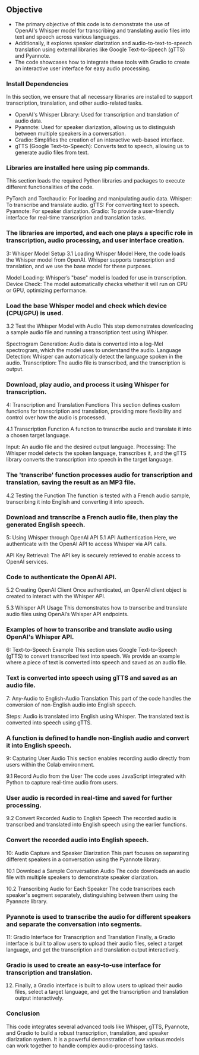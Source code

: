 ## Objective
- The primary objective of this code is to demonstrate the use of OpenAI's Whisper model for transcribing and translating audio files into text and speech across various languages. 
- Additionally, it explores speaker diarization and audio-to-text-to-speech translation using external libraries like Google Text-to-Speech (gTTS) and Pyannote.
- The code showcases how to integrate these tools with Gradio to create an interactive user interface for easy audio processing.

### Install Dependencies
In this section, we ensure that all necessary libraries are installed to support transcription, translation, and other audio-related tasks.

- OpenAI's Whisper Library: Used for transcription and translation of audio data.
- Pyannote: Used for speaker diarization, allowing us to distinguish between multiple speakers in a conversation.
- Gradio: Simplifies the creation of an interactive web-based interface.
- gTTS (Google Text-to-Speech): Converts text to speech, allowing us to generate audio files from text.

### Libraries are installed here using pip commands.
This section loads the required Python libraries and packages to execute different functionalities of the code.

PyTorch and Torchaudio: For loading and manipulating audio data.
Whisper: To transcribe and translate audio.
gTTS: For converting text to speech.
Pyannote: For speaker diarization.
Gradio: To provide a user-friendly interface for real-time transcription and translation tasks.

### The libraries are imported, and each one plays a specific role in transcription, audio processing, and user interface creation.
3: Whisper Model Setup
3.1 Loading Whisper Model
Here, the code loads the Whisper model from OpenAI. Whisper supports transcription and translation, and we use the base model for these purposes.

Model Loading: Whisper’s "base" model is loaded for use in transcription.
Device Check: The model automatically checks whether it will run on CPU or GPU, optimizing performance.

### Load the base Whisper model and check which device (CPU/GPU) is used.
3.2 Test the Whisper Model with Audio
This step demonstrates downloading a sample audio file and running a transcription test using Whisper.

Spectrogram Generation: Audio data is converted into a log-Mel spectrogram, which the model uses to understand the audio.
Language Detection: Whisper can automatically detect the language spoken in the audio.
Transcription: The audio file is transcribed, and the transcription is output.


### Download, play audio, and process it using Whisper for transcription.
4: Transcription and Translation Functions
This section defines custom functions for transcription and translation, providing more flexibility and control over how the audio is processed.

4.1 Transcription Function
A function to transcribe audio and translate it into a chosen target language.

Input: An audio file and the desired output language.
Processing: The Whisper model detects the spoken language, transcribes it, and the gTTS library converts the transcription into speech in the target language.

###  The 'transcribe' function processes audio for transcription and translation, saving the result as an MP3 file.
4.2 Testing the Function
The function is tested with a French audio sample, transcribing it into English and converting it into speech.

###  Download and transcribe a French audio file, then play the generated English speech.
5: Using Whisper through OpenAI API
5.1 API Authentication
Here, we authenticate with the OpenAI API to access Whisper via API calls.

API Key Retrieval: The API key is securely retrieved to enable access to OpenAI services.

###  Code to authenticate the OpenAI API.
5.2 Creating OpenAI Client
Once authenticated, an OpenAI client object is created to interact with the Whisper API.

5.3 Whisper API Usage
This demonstrates how to transcribe and translate audio files using OpenAI’s Whisper API endpoints.

###  Examples of how to transcribe and translate audio using OpenAI's Whisper API.
6: Text-to-Speech Example
This section uses Google Text-to-Speech (gTTS) to convert transcribed text into speech. We provide an example where a piece of text is converted into speech and saved as an audio file.

###  Text is converted into speech using gTTS and saved as an audio file.
7: Any-Audio to English-Audio Translation
This part of the code handles the conversion of non-English audio into English speech.

Steps:
Audio is translated into English using Whisper.
The translated text is converted into speech using gTTS.

###  A function is defined to handle non-English audio and convert it into English speech.
9: Capturing User Audio
This section enables recording audio directly from users within the Colab environment.

9.1 Record Audio from the User
The code uses JavaScript integrated with Python to capture real-time audio from users.

###  User audio is recorded in real-time and saved for further processing.
9.2 Convert Recorded Audio to English Speech
The recorded audio is transcribed and translated into English speech using the earlier functions.

###  Convert the recorded audio into English speech.
10: Audio Capture and Speaker Diarization
This part focuses on separating different speakers in a conversation using the Pyannote library.

10.1 Download a Sample Conversation Audio
The code downloads an audio file with multiple speakers to demonstrate speaker diarization.

10.2 Transcribing Audio for Each Speaker
The code transcribes each speaker's segment separately, distinguishing between them using the Pyannote library.

###  Pyannote is used to transcribe the audio for different speakers and separate the conversation into segments.
11: Gradio Interface for Transcription and Translation
Finally, a Gradio interface is built to allow users to upload their audio files, select a target language, and get the transcription and translation output interactively.

###  Gradio is used to create an easy-to-use interface for transcription and translation.
12. Finally, a Gradio interface is built to allow users to upload their audio files, select a target language, and get the transcription and translation output interactively.

###  Conclusion
This code integrates several advanced tools like Whisper, gTTS, Pyannote, and Gradio to build a robust transcription, translation, and speaker diarization system. It is a powerful demonstration of how various models can work together to handle complex audio-processing tasks.
